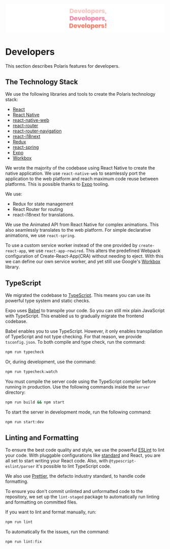 ![developers-quote]

# Developers
This section describes Polaris features for developers.

## The Technology Stack

We use the following libraries and tools to create the Polaris technology stack:
- [React](https://reactjs.org/)
- [React Native](https://facebook.github.io/react-native/)
- [react-native-web](https://github.com/necolas/react-native-web)
- [react-router](https://reacttraining.com/react-router/)
- [react-router-navigation](https://github.com/winoteam/react-router-navigation)
- [react-i18next](https://react.i18next.com/)
- [Redux](https://redux.js.org/)
- [react-spring](https://www.react-spring.io/)
- [Expo](https://expo.io/)
- [Workbox](https://developers.google.com/web/tools/workbox/)

We wrote the majority of the codebase using React Native to create the native application. We use `react-native-web` to seamlessly port the application to the web platform and reach maximum code reuse between platforms. This is possible thanks to [Expo] tooling.

We use:
 - Redux for state management 
 - React Router for routing 
 - react-i18next for translations.

We use the Animated API from React Native for complex animations. This also seamlessly translates to the web platform. For simple declarative animations, we use `react-spring`.

To use a custom service worker instead of the one provided by `create-react-app`, we use `react-app-rewired`. This alters the predefined Webpack configuration of Create-React-App(CRA) without needing to eject. With this we can define our own service worker, and yet still use Google's [Workbox] library.

## TypeScript

We migrated the codebase to [TypeScript]. This means you can use its powerful type system and static checks.

Expo uses [Babel] to transpile your code. So you can still mix plain JavaScript with TypeScript. This enabled us to gradually migrate the frontend codebase.

Babel enables you to use TypeScript. However, it only enables transpilation of TypeScript and not type checking. For that reason, we provide `tsconfig.json`. To both compile and type check, run the command:

```sh
npm run typecheck
```

Or, during development, use the command:

```sh
npm run typecheck:watch
```

You must compile the server code using the TypeScript compiler before running in production. Use the following commands inside the `server` directory:

```sh
npm run build && npm start
```

To start the server in development mode, run the following command:

```sh
npm run start:dev
```

## Linting and Formatting

To ensure the best code quality and style, we use the powerful [ESLint] to lint your code. With pluggable configurations like [standard] and React, you are all set to start writing your React code. Also, with `@typescript-eslint/parser` it's possible to lint TypeScript code.

We also use [Prettier], the defacto industry standard, to handle code formatting.

To ensure you don't commit unlinted and unformatted code to the repository, we set up the `lint-staged` package to automatically run linting and formatting on committed files.

If you want to lint and format manually, run:

```sh
npm run lint
```

To automatically fix the issues, run the command:

```sh
npm run lint:fix
```

<!-- Images -->

[developers-quote]: ../img/developers-quote.svg

<!-- External Links -->

[Babel]: https://babeljs.io/
[typescript]: https://www.typescriptlang.org/
[eslint]: https://eslint.org/
[Expo]: https://expo.io/
[prettier]: https://prettier.io/
[standard]: https://standardjs.com/
[Workbox]: https://developers.google.com/web/tools/workbox/